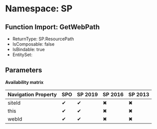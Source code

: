 # Namespace: SP

## Function Import: GetWebPath

- ReturnType: SP.ResourcePath
- IsComposable: false
- IsBindable: true
- EntitySet: 

## Parameters

**Availability matrix**

Navigation Property | SPO | SP 2019 | SP 2016 | SP 2013
----------|-----|---------|---------|--------
siteId | ✔ | ✔ | ✖ | ✖
this | ✔ | ✔ | ✖ | ✖
webId | ✔ | ✔ | ✖ | ✖
